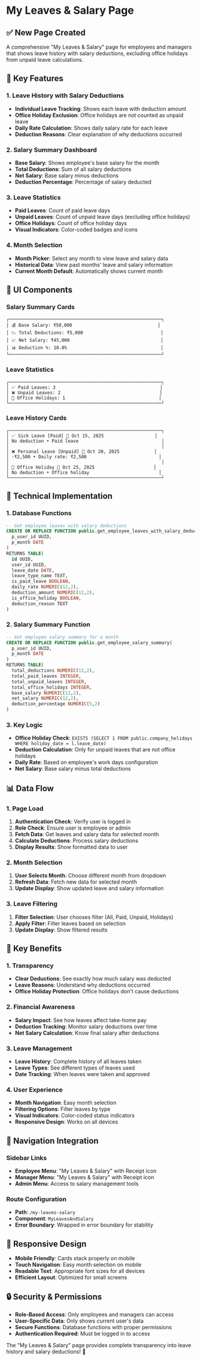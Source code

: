 # My Leaves & Salary Page

## ✅ **New Page Created**

A comprehensive "My Leaves & Salary" page for employees and managers that shows leave history with salary deductions, excluding office holidays from unpaid leave calculations.

## 🎯 **Key Features**

### **1. Leave History with Salary Deductions**
- **Individual Leave Tracking**: Shows each leave with deduction amount
- **Office Holiday Exclusion**: Office holidays are not counted as unpaid leave
- **Daily Rate Calculation**: Shows daily salary rate for each leave
- **Deduction Reasons**: Clear explanation of why deductions occurred

### **2. Salary Summary Dashboard**
- **Base Salary**: Shows employee's base salary for the month
- **Total Deductions**: Sum of all salary deductions
- **Net Salary**: Base salary minus deductions
- **Deduction Percentage**: Percentage of salary deducted

### **3. Leave Statistics**
- **Paid Leaves**: Count of paid leave days
- **Unpaid Leaves**: Count of unpaid leave days (excluding office holidays)
- **Office Holidays**: Count of office holiday days
- **Visual Indicators**: Color-coded badges and icons

### **4. Month Selection**
- **Month Picker**: Select any month to view leave and salary data
- **Historical Data**: View past months' leave and salary information
- **Current Month Default**: Automatically shows current month

## 🎨 **UI Components**

### **Salary Summary Cards**
```
┌─────────────────────────────────────────────────────────┐
│ 💰 Base Salary: ₹50,000                                │
│ 📉 Total Deductions: ₹5,000                             │
│ 📈 Net Salary: ₹45,000                                  │
│ 📊 Deduction %: 10.0%                                   │
└─────────────────────────────────────────────────────────┘
```

### **Leave Statistics**
```
┌─────────────────────────────────────────────────────────┐
│ ✅ Paid Leaves: 3                                       │
│ ❌ Unpaid Leaves: 2                                     │
│ 📅 Office Holidays: 1                                   │
└─────────────────────────────────────────────────────────┘
```

### **Leave History Cards**
```
┌─────────────────────────────────────────────────────────┐
│ ✅ Sick Leave [Paid] 📅 Oct 15, 2025                   │
│ No deduction • Paid leave                               │
│                                                         │
│ ❌ Personal Leave [Unpaid] 📅 Oct 20, 2025             │
│ -₹2,500 • Daily rate: ₹2,500                           │
│                                                         │
│ 📅 Office Holiday 📅 Oct 25, 2025                      │
│ No deduction • Office holiday                          │
└─────────────────────────────────────────────────────────┘
```

## 🔧 **Technical Implementation**

### **1. Database Functions**
```sql
-- Get employee leaves with salary deductions
CREATE OR REPLACE FUNCTION public.get_employee_leaves_with_salary_deductions(
  p_user_id UUID,
  p_month DATE
)
RETURNS TABLE(
  id UUID,
  user_id UUID,
  leave_date DATE,
  leave_type_name TEXT,
  is_paid_leave BOOLEAN,
  daily_rate NUMERIC(12,2),
  deduction_amount NUMERIC(12,2),
  is_office_holiday BOOLEAN,
  deduction_reason TEXT
)
```

### **2. Salary Summary Function**
```sql
-- Get employee salary summary for a month
CREATE OR REPLACE FUNCTION public.get_employee_salary_summary(
  p_user_id UUID,
  p_month DATE
)
RETURNS TABLE(
  total_deductions NUMERIC(12,2),
  total_paid_leaves INTEGER,
  total_unpaid_leaves INTEGER,
  total_office_holidays INTEGER,
  base_salary NUMERIC(12,2),
  net_salary NUMERIC(12,2),
  deduction_percentage NUMERIC(5,2)
)
```

### **3. Key Logic**
- **Office Holiday Check**: `EXISTS (SELECT 1 FROM public.company_holidays WHERE holiday_date = l.leave_date)`
- **Deduction Calculation**: Only for unpaid leaves that are not office holidays
- **Daily Rate**: Based on employee's work days configuration
- **Net Salary**: Base salary minus total deductions

## 📊 **Data Flow**

### **1. Page Load**
1. **Authentication Check**: Verify user is logged in
2. **Role Check**: Ensure user is employee or admin
3. **Fetch Data**: Get leaves and salary data for selected month
4. **Calculate Deductions**: Process salary deductions
5. **Display Results**: Show formatted data to user

### **2. Month Selection**
1. **User Selects Month**: Choose different month from dropdown
2. **Refresh Data**: Fetch new data for selected month
3. **Update Display**: Show updated leave and salary information

### **3. Leave Filtering**
1. **Filter Selection**: User chooses filter (All, Paid, Unpaid, Holidays)
2. **Apply Filter**: Filter leaves based on selection
3. **Update Display**: Show filtered results

## 🎯 **Key Benefits**

### **1. Transparency**
- **Clear Deductions**: See exactly how much salary was deducted
- **Leave Reasons**: Understand why deductions occurred
- **Office Holiday Protection**: Office holidays don't cause deductions

### **2. Financial Awareness**
- **Salary Impact**: See how leaves affect take-home pay
- **Deduction Tracking**: Monitor salary deductions over time
- **Net Salary Calculation**: Know final salary after deductions

### **3. Leave Management**
- **Leave History**: Complete history of all leaves taken
- **Leave Types**: See different types of leaves used
- **Date Tracking**: When leaves were taken and approved

### **4. User Experience**
- **Month Navigation**: Easy month selection
- **Filtering Options**: Filter leaves by type
- **Visual Indicators**: Color-coded status indicators
- **Responsive Design**: Works on all devices

## 🚀 **Navigation Integration**

### **Sidebar Links**
- **Employee Menu**: "My Leaves & Salary" with Receipt icon
- **Manager Menu**: "My Leaves & Salary" with Receipt icon
- **Admin Menu**: Access to salary management tools

### **Route Configuration**
- **Path**: `/my-leaves-salary`
- **Component**: `MyLeavesAndSalary`
- **Error Boundary**: Wrapped in error boundary for stability

## 📱 **Responsive Design**

- **Mobile Friendly**: Cards stack properly on mobile
- **Touch Navigation**: Easy month selection on mobile
- **Readable Text**: Appropriate font sizes for all devices
- **Efficient Layout**: Optimized for small screens

## 🔒 **Security & Permissions**

- **Role-Based Access**: Only employees and managers can access
- **User-Specific Data**: Only shows current user's data
- **Secure Functions**: Database functions with proper permissions
- **Authentication Required**: Must be logged in to access

The "My Leaves & Salary" page provides complete transparency into leave history and salary deductions! 🎉

